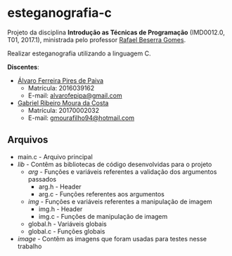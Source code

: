 # esteganografia-c
Projeto da disciplina **Introdução as Técnicas de Programação** (IMD0012.0, T01, 2017.1), ministrada pelo professor [Rafael Beserra Gomes](https://github.com/rafaelbes).

Realizar esteganografia utilizando a linguagem C.

**Discentes**:
- <a href="https://github.com/alvarofpp">Álvaro Ferreira Pires de Paiva</a>
  - Matrícula: 2016039162
  - E-mail: alvarofepipa@gmail.com
- <a href="https://github.com/Bib7">Gabriel Ribeiro Moura da Costa</a>
  - Matrícula: 20170002032
  - E-mail: gmourafilho94@hotmail.com

## Arquivos
- main.c - Arquivo principal
- *lib* - Contêm as bibliotecas de código desenvolvidas para o projeto
  - *arg* - Funções e variáveis referentes a validação dos argumentos passados
    - arg.h - Header
    - arg.c - Funções referentes aos argumentos
  - *img* - Funções e variáveis referentes a manipulação de imagem
    - img.h - Header
    - img.c - Funções de manipulação de imagem
  - global.h - Variáveis globais
  - global.c - Funções globais
- *image* - Contêm as imagens que foram usadas para testes nesse trabalho
